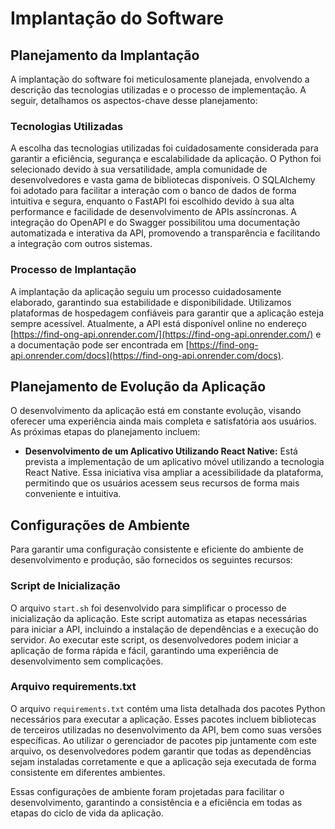 # Implantação do Software

## Planejamento da Implantação

A implantação do software foi meticulosamente planejada, envolvendo a descrição das tecnologias utilizadas e o processo de implementação. A seguir, detalhamos os aspectos-chave desse planejamento:

### Tecnologias Utilizadas

A escolha das tecnologias utilizadas foi cuidadosamente considerada para garantir a eficiência, segurança e escalabilidade da aplicação. O Python foi selecionado devido à sua versatilidade, ampla comunidade de desenvolvedores e vasta gama de bibliotecas disponíveis. O SQLAlchemy foi adotado para facilitar a interação com o banco de dados de forma intuitiva e segura, enquanto o FastAPI foi escolhido devido à sua alta performance e facilidade de desenvolvimento de APIs assíncronas. A integração do OpenAPI e do Swagger possibilitou uma documentação automatizada e interativa da API, promovendo a transparência e facilitando a integração com outros sistemas.

### Processo de Implantação

A implantação da aplicação seguiu um processo cuidadosamente elaborado, garantindo sua estabilidade e disponibilidade. Utilizamos plataformas de hospedagem confiáveis para garantir que a aplicação esteja sempre acessível. Atualmente, a API está disponível online no endereço [https://find-ong-api.onrender.com/](https://find-ong-api.onrender.com/) e a documentação pode ser encontrada em [https://find-ong-api.onrender.com/docs](https://find-ong-api.onrender.com/docs).

## Planejamento de Evolução da Aplicação

O desenvolvimento da aplicação está em constante evolução, visando oferecer uma experiência ainda mais completa e satisfatória aos usuários. As próximas etapas do planejamento incluem:

- **Desenvolvimento de um Aplicativo Utilizando React Native:**
 Está prevista a implementação de um aplicativo móvel utilizando a tecnologia React Native. Essa iniciativa visa ampliar a acessibilidade da plataforma, permitindo que os usuários acessem seus recursos de forma mais conveniente e intuitiva.

## Configurações de Ambiente

Para garantir uma configuração consistente e eficiente do ambiente de desenvolvimento e produção, são fornecidos os seguintes recursos:

### Script de Inicialização

O arquivo `start.sh` foi desenvolvido para simplificar o processo de inicialização da aplicação. Este script automatiza as etapas necessárias para iniciar a API, incluindo a instalação de dependências e a execução do servidor. Ao executar este script, os desenvolvedores podem iniciar a aplicação de forma rápida e fácil, garantindo uma experiência de desenvolvimento sem complicações.

### Arquivo requirements.txt

O arquivo `requirements.txt` contém uma lista detalhada dos pacotes Python necessários para executar a aplicação. Esses pacotes incluem bibliotecas de terceiros utilizadas no desenvolvimento da API, bem como suas versões específicas. Ao utilizar o gerenciador de pacotes pip juntamente com este arquivo, os desenvolvedores podem garantir que todas as dependências sejam instaladas corretamente e que a aplicação seja executada de forma consistente em diferentes ambientes.

Essas configurações de ambiente foram projetadas para facilitar o desenvolvimento, garantindo a consistência e a eficiência em todas as etapas do ciclo de vida da aplicação.
